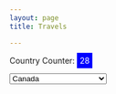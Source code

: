```yaml
---
layout: page
title: Travels

---
```

Country Counter: <span style="background-color: blue; color: white; padding: 5px;">28</span>

<select>
  <option value="item1">Canada</option>
  <option value="item2">United States of America</option>
  <option value="item3">Mexico</option>
  <!-- Add more options as needed -->
</select>
